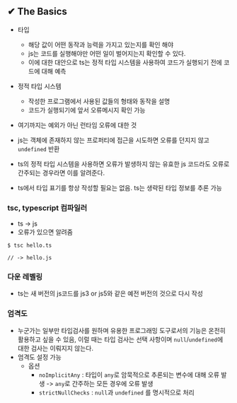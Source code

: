 ## ✔ The Basics

- 타입

  - 해당 값이 어떤 동작과 능력을 가지고 있는지를 확인 해야
  - js는 코드를 실행해야만 어떤 일이 벌어지는지 확인할 수 있다.
  - 이에 대한 대안으로 ts는 정적 타입 시스템을 사용하여 코드가 실행되기 전에 코드에 대해 예측

- 정적 타입 시스템

  - 작성한 프로그램에서 사용된 값들의 형태와 동작을 설명
  - 코드가 실행되기에 앞서 오류메시지 확인 가능

- 여기까지는 예외가 아닌 런타임 오류에 대한 것
- js는 객체에 존재하지 않는 프로퍼티에 접근을 시도하면 오류를 던지지 않고 `undefined` 반환
- ts의 정적 타입 시스템을 사용하면 오류가 발생하지 않는 유효한 js 코드라도 오류로 간주되는 경우라면 이를 알려준다.
- ts에서 타입 표기를 항상 작성할 필요는 없음. ts는 생략된 타입 정보를 추론 가능

### tsc, typescript 컴파일러

- ts -> js
- 오류가 있으면 알려줌

```
$ tsc hello.ts

// -> hello.js

```

### 다운 레벨링

- ts는 새 버전의 js코드를 js3 or js5와 같은 예전 버전의 것으로 다시 작성

### 엄격도

- 누군가는 일부만 타입검사를 원하며 유용한 프로그래밍 도구로서의 기능은 온전히 활용하고 싶을 수 있음, 이럴 때는 타입 검사는 선택 사항이며 `null`/`undefined`에 대한 검사는 이뤄지지 않는다.
- 엄격도 설정 가능
  - 옵션
    - `noImplicitAny` : 타입이 `any`로 암묵적으로 추론되는 변수에 대해 오류 발생 -> `any`로 간주하는 모든 경우에 오류 발생
    - `strictNullChecks` : `null`과 `undefined` 를 명시적으로 처리
